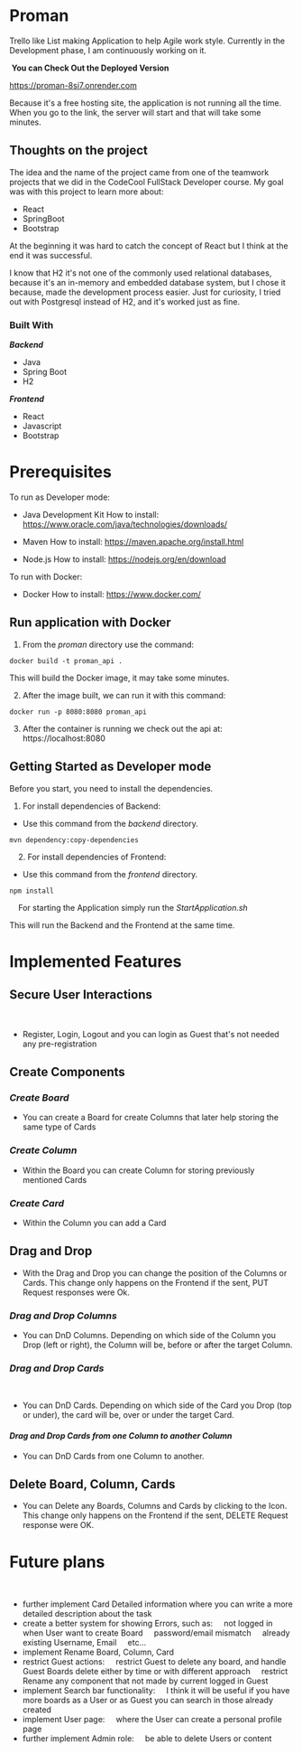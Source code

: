 # Proman

Trello like List making Application to help Agile work style. Currently in the Development phase, I am continuously working on it.

 **You can Check Out the Deployed Version**

https://proman-8si7.onrender.com

Because it's a free hosting site, the application is not running all the time.
When you go to the link, the server will start and that will take some minutes.


## **Thoughts on the project**

The idea and the name of the project came from one of the teamwork projects that we did in the CodeCool FullStack Developer course.
My goal was with this project to learn more about:
- React
- SpringBoot
- Bootstrap

At the beginning it was hard to catch the concept of React but I think at the end it was successful.

I know that H2 it's not one of the commonly used relational databases, because it's an in-memory and embedded database system, but I chose it because, made the development process easier.
Just for curiosity, I tried out with Postgresql instead of H2, and it's worked just as fine.

### **Built With**

***Backend***
- Java
- Spring Boot
- H2

***Frontend***
- React
- Javascript
- Bootstrap


# **Prerequisites**

To run as Developer mode:

- Java Development Kit
How to install: https://www.oracle.com/java/technologies/downloads/

- Maven
How to install: https://maven.apache.org/install.html

- Node.js
How to install: https://nodejs.org/en/download

To run with Docker:

- Docker
How to install: https://www.docker.com/
    
## **Run application with Docker**

1. From the _proman_ directory use the command:

```
docker build -t proman_api .
```

This will build the Docker image, it may take some minutes.

2. After the image built, we can run it with this command:

```
docker run -p 8080:8080 proman_api
```

3. After the container is running we check out the api at: https://localhost:8080


## **Getting Started as Developer mode**

Before you start, you need to install the dependencies.

1. For install dependencies of Backend:

- Use this command from the _backend_ directory.
```
mvn dependency:copy-dependencies
```
    
2. For install dependencies of Frontend:

- Use this command from the _frontend_ directory.
```
npm install
```
    
For starting the Application simply run the _StartApplication.sh_

This will run the Backend and the Frontend at the same time.



# **Implemented Features**



## **Secure User Interactions**
    
- Register, Login, Logout and you can login as Guest that's not needed any pre-registration

## **Create Components**


### _**Create Board**_

- You can create a Board for create Columns that later help storing the same type of Cards 

### _**Create Column**_

- Within the Board you can create Column for storing previously mentioned Cards

### _**Create Card**_

- Within the Column you can add a Card

## **Drag and Drop**


- With the Drag and Drop you can change the position of the Columns or Cards. 
This change only happens on the Frontend if the sent, PUT Request responses were Ok.

### _**Drag and Drop Columns**_

- You can DnD Columns. Depending on which side of the Column you Drop (left or right),
the Column will be, before or after the target Column.

### _**Drag and Drop Cards**_
    
- You can DnD Cards. Depending on which side of the Card you Drop (top or under),
the card will be, over or under the target Card. 

#### _**Drag and Drop Cards from one Column to another Column**_

- You can DnD Cards from one Column to another. 
    
    
## **Delete Board, Column, Cards**

- You can Delete any Boards, Columns and Cards by clicking to the Icon.
This change only happens on the Frontend if the sent, DELETE Request response were OK.
    
# **Future plans**

    
- further implement Card Detailed information where you can write a more detailed description about the task
- create a better system for showing Errors, such as:
    not logged in when User want to create Board
    password/email mismatch
    already existing Username, Email
    etc...
- implement Rename Board, Column, Card
- restrict Guest actions:
    restrict Guest to delete any board, and handle Guest Boards delete either by time or with different approach
    restrict Rename any component that not made by current logged in Guest
- implement Search bar functionality:
    I think it will be useful if you have more boards as a User or as Guest you can search in those already created
- implement User page:
    where the User can create a personal profile page
- further implement Admin role:
    be able to delete Users or content

